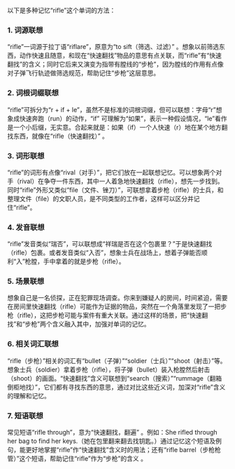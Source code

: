 以下是多种记忆“rifle”这个单词的方法：

### 1. 词源联想
“rifle”一词源于拉丁语“riflare”，原意为“to sift（筛选、过滤）” 。想象以前筛选东西，动作快速且随意，和现在“快速翻找”物品的意思有点关联，而“rifle”有“快速翻找”的含义；同时它后来又演变为指带有膛线的“步枪”，因为膛线的作用有点像对子弹飞行轨迹做筛选规范，帮助记住“步枪”这层意思。 

### 2. 词根词缀联想 
“rifle”可拆分为“r + if + le”，虽然不是标准的词根词缀，但可以联想：字母“r”想象成快速奔跑（run）的动作，“if” 可理解为“如果”，表示一种假设情况，“le”看作是一个小后缀，无实意。合起来就是：如果（if）一个人快速（r）地在某个地方翻找东西，就像在“rifle（快速翻找）” 。 

### 3. 词形联想 
“rifle”的词形有点像“rival（对手）”，把它们放在一起联想记忆。可以想象两个对手（rival）在争夺一件东西，其中一人着急地快速翻找（rifle），想先一步找到。同时“rifle”外形又类似“file（文件、锉刀）”，可联想拿着步枪（rifle）的士兵，和整理文件（file）的文职人员，是不同类型的工作者，这样可以区分并记住“rifle”。 

### 4. 发音联想 
“rifle”发音类似“瑞否”，可以联想成“祥瑞是否在这个包裹里？”于是快速翻找（rifle）包裹。或者发音类似“入否”，想象士兵在战场上，想着子弹能否顺利“入”枪膛，手中拿着的就是步枪（rifle）。 

### 5. 场景联想 
想象自己是一名侦探，正在犯罪现场调查。你来到嫌疑人的房间，时间紧迫，需要在房间里快速翻找（rifle）可能作为证据的物品，突然在一个角落里发现了一把步枪（rifle），这把步枪可能与案件有重大关联。通过这样的场景，把“快速翻找”和“步枪”两个含义融入其中，加强对单词的记忆。 

### 6. 相关词汇联想 
“rifle（步枪）”相关的词汇有“bullet（子弹）”“soldier（士兵）”“shoot（射击）”等。想象士兵（soldier）拿着步枪（rifle），将子弹（bullet）装入枪膛然后射击（shoot）的画面。“快速翻找”含义可联想到“search（搜索）”“rummage（翻箱倒柜地找）”，它们都有寻找东西的意思，通过对比这些近义词，加深对“rifle”含义的理解和记忆。 

### 7. 短语联想 
常见短语“rifle through”，意为“快速翻找，翻遍” 。例如：She rifled through her bag to find her keys.（她在包里翻来翻去找钥匙。）通过记忆这个短语及例句，能更好地掌握“rifle”作“快速翻找”含义时的用法；还有“rifle barrel（步枪枪管）”这个短语，帮助记住“rifle”作为“步枪”的含义 。 